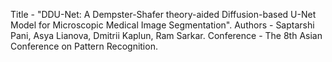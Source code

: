 Title - "DDU-Net: A Dempster-Shafer theory-aided Diffusion-based U-Net Model for Microscopic Medical Image Segmentation".
Authors - Saptarshi Pani, Asya Lianova, Dmitrii Kaplun, Ram Sarkar.
Conference - The 8th Asian Conference on Pattern Recognition.
